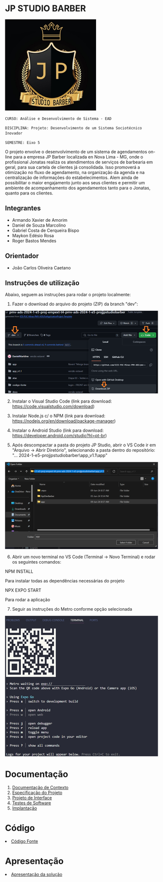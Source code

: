 # JP STUDIO BARBER

<img src="./docs/img/logo1.jpeg" width="300">


`CURSO: Análise e Desenvolvimento de Sistema - EAD`

`DISCIPLINA: Projeto: Desenvolvimento de um Sistema Sociotécnico Inovador`

`SEMESTRE: Eixo 5`

O projeto envolve o desenvolvimento de um sistema de agendamentos on-line para a empresa JP Barber localizada en Nova Lima - MG, onde o profissional Jonatas realiza os atendimentos de serviços de barbearia em geral, para sua cartela de clientes já consolidada. Isso promoverá a otimização no fluxo de agendamento, na organização da agenda e na centralização de informações do estabelecimentos. Alem ainda de possibilitar o maior engajamento junto aos seus clientes e permitir um ambiente de acompanhamento dos agendamentos tanto para o Jonatas, quanto para os clientes.

## Integrantes

* Armando Xavier de Amorim
* Daniel de Souza Marcolino
* Gabriel Costa de Cerqueira Bispo
* Maykon Edésio Rosa
* Roger Bastos Mendes

## Orientador

* João Carlos Oliveira Caetano

## Instruções de utilização

Abaixo, seguem as instruções para rodar o projeto localmente:

1)  Fazer o download do arquivo do projeto (ZIP) da branch "dev":

![](docs/img/image1.png)

2)  Instalar o Visual Studio Code (link para download:
    <https://code.visualstudio.com/download>)

3)  Instalar Node.js c/ o NPM (link para download:
    <https://nodejs.org/en/download/package-manager>)

4)  Instalar o Android Studio (link para download:
    <https://developer.android.com/studio?hl=pt-br>)
5)  Após descompactar a pasta do projeto JP Studio, abrir o VS Code ir
    em "Arquivo -\> Abrir Diretório", selecionando a pasta dentro do
    repositório: "\... 2024-1-e5-projjpstudiobarber\\app_v1.1\\app"

![](docs/img/image2.png)

6)  Abrir um novo terminal no VS Code (Terminal -\> Novo Terminal) e
    rodar os seguintes comandos:

NPM INSTALL

Para instalar todas as dependências necessárias do projeto

NPX EXPO START

Para rodar a aplicação

7)  Seguir as instruções do Metro conforme opção selecionada

![](docs/img/image3.png)

# Documentação

<ol>
<li><a href="docs/01-Documentação de Contexto.md"> Documentação de Contexto</a></li>
<li><a href="docs/02-Especificação do Projeto.md"> Especificação do Projeto</a></li>
<li><a href="docs/03-Projeto de Interface.md"> Projeto de Interface</a></li>
<li><a href="docs/04-Testes de Software.md"> Testes de Software</a></li>
<li><a href="docs/05-Implantação.md"> Implantação</a></li>
</ol>

# Código

<li><a href="src/README.md"> Código Fonte</a></li>

# Apresentação

<li><a href="presentation/README.md"> Apresentação da solução</a></li>
